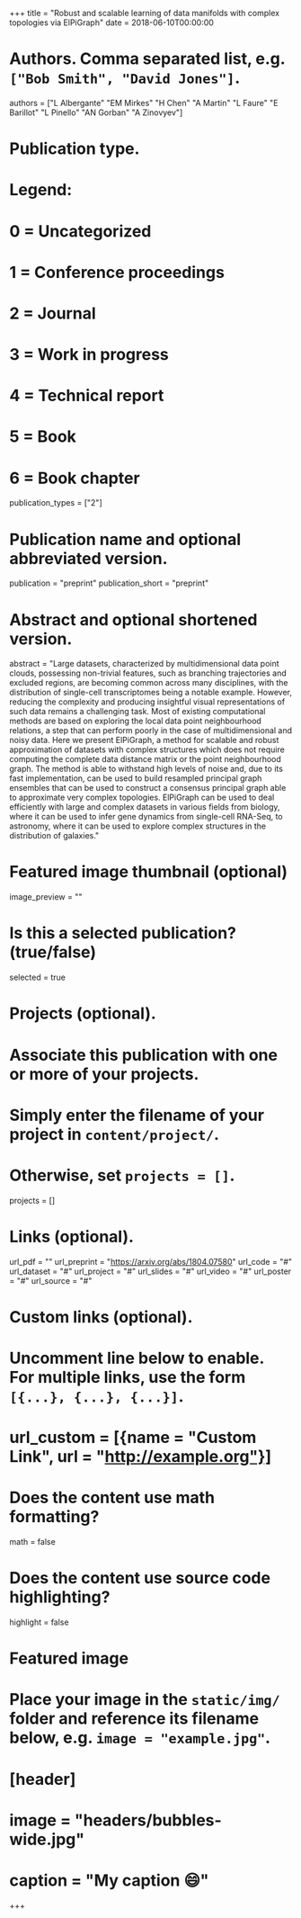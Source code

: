+++
title = "Robust and scalable learning of data manifolds with complex topologies via ElPiGraph"
date = 2018-06-10T00:00:00

# Authors. Comma separated list, e.g. `["Bob Smith", "David Jones"]`.
authors = ["L Albergante" "EM Mirkes" "H Chen" "A Martin" "L Faure" "E Barillot" "L Pinello" "AN Gorban" "A Zinovyev"]

# Publication type.
# Legend:
# 0 = Uncategorized
# 1 = Conference proceedings
# 2 = Journal
# 3 = Work in progress
# 4 = Technical report
# 5 = Book
# 6 = Book chapter
publication_types = ["2"]

# Publication name and optional abbreviated version.
publication = "preprint"
publication_short = "preprint"

# Abstract and optional shortened version.
abstract = "Large datasets, characterized by  multidimensional data point clouds, possessing non-trivial features, such as branching trajectories and excluded regions, are becoming common across many disciplines, with the distribution of single-cell transcriptomes being a notable example. However, reducing the complexity and producing insightful visual representations of such data remains a challenging task. Most of existing computational methods are based on exploring the local data point neighbourhood relations, a step that can perform poorly in the case of multidimensional and noisy data. Here we present ElPiGraph, a method for scalable and robust approximation of datasets with complex structures which does not require computing the complete data distance matrix or the point neighbourhood graph. The method is able to withstand high levels of noise and, due to its fast implementation, can be used to build resampled principal graph ensembles that can be used to construct a consensus principal graph able to approximate very complex topologies. ElPiGraph can be used to deal efficiently with large and complex datasets in various fields from biology, where it can be used to infer gene dynamics from single-cell RNA-Seq, to astronomy, where it can be used to explore complex structures in the distribution of galaxies."

# Featured image thumbnail (optional)
image_preview = ""

# Is this a selected publication? (true/false)
selected = true

# Projects (optional).
#   Associate this publication with one or more of your projects.
#   Simply enter the filename of your project in `content/project/`.
#   Otherwise, set `projects = []`.
projects = []

# Links (optional).
url_pdf = ""
url_preprint = "https://arxiv.org/abs/1804.07580"
url_code = "#"
url_dataset = "#"
url_project = "#"
url_slides = "#"
url_video = "#"
url_poster = "#"
url_source = "#"

# Custom links (optional).
#   Uncomment line below to enable. For multiple links, use the form `[{...}, {...}, {...}]`.
# url_custom = [{name = "Custom Link", url = "http://example.org"}]

# Does the content use math formatting?
math = false

# Does the content use source code highlighting?
highlight = false

# Featured image
# Place your image in the `static/img/` folder and reference its filename below, e.g. `image = "example.jpg"`.
# [header]
# image = "headers/bubbles-wide.jpg"
# caption = "My caption :smile:"

+++